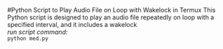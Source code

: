 #Python Script to Play Audio File on Loop with Wakelock in Termux
This Python script is designed to play an audio file repeatedly on loop with a specified interval, and it includes a wakelock  
*run script command:*  
```python med.py```

